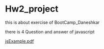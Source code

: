 # Hw2_project

this is about exercise of BootCamp_Daneshkar

there is 4 Question and answer of javascript

[jsExample.pdf](https://github.com/PVZMF/Hw2_project/files/9384728/jsExample.pdf)
